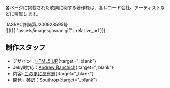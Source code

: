 各ページに掲載された歌詞に関する著作権は、各レコード会社、アーティストなどに帰属します。

JASRAC許諾第J200928595号  
![]({{ "assets/images/jasrac.gif" | relative_url }})

## 制作スタッフ

* デザイン：[HTML5 UP](https://html5up.net){:target="_blank"}
* Jekyll対応：[Andrew Banchich](http://andrewbanchi.ch){:target="_blank"}
* 内容: [このまにあ有志](https://twitter.com/konomin_call){:target="_blank"}
* 開発・英訳：[Southrop](https://twitter.com/southro_p){:target="_blank"}
